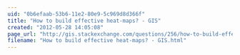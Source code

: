 ```yaml
---
uid: "0b6efaab-53b6-11e2-80e9-5c969d8d366f"
title: "How to build effective heat-maps? - GIS"
created: "2012-05-28 14:05:08"
page_url: "http://gis.stackexchange.com/questions/256/how-to-build-effective-heat-maps/307#307"
filename: "How to build effective heat-maps? - GIS.html"
---
```

